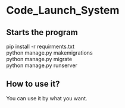 # Code_Launch_System
## Starts the program

pip install -r requirments.txt   
python manage.py makemigrations   
python manage.py migrate   
python manage.py runserver   

## How to use it?

You can use it by what you want.
